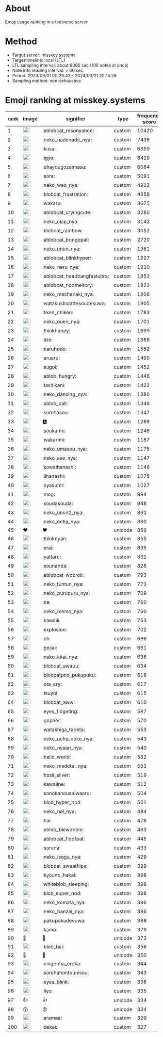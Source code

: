 # About
Emoji usage ranking in a fediverse server

# Method
- Target server: misskey.systems
- Target timeline: local (LTL)
- LTL sampling interval: about 6060 sec (100 notes at once)
- Note info reading interval: > 60 sec
- Period: 2023/06/01 00:26:43 - 2024/03/21 20:15:26 
- Sampling method: non-exhaustive

# Emoji ranking at misskey.systems

|rank|image|signifier|type|frequency score|
|----|----|----|----|----|
|1|<img height="24" src="https://misskey.systems/emoji/ablobcat_resonyance.webp">|:ablobcat_resonyance:|custom|10420|
|2|<img height="24" src="https://misskey.systems/emoji/neko_nadenade_nya.webp">|:neko_nadenade_nya:|custom|7436|
|3|<img height="24" src="https://misskey.systems/emoji/kusa.webp">|:kusa:|custom|6859|
|4|<img height="24" src="https://misskey.systems/emoji/igyo.webp">|:igyo:|custom|6429|
|5|<img height="24" src="https://misskey.systems/emoji/ohayougozaimasu.webp">|:ohayougozaimasu:|custom|6064|
|6|<img height="24" src="https://misskey.systems/emoji/sore.webp">|:sore:|custom|5091|
|7|<img height="24" src="https://misskey.systems/emoji/neko_wao_nya.webp">|:neko_wao_nya:|custom|4912|
|8|<img height="24" src="https://misskey.systems/emoji/blobcat_frustration.webp">|:blobcat_frustration:|custom|4658|
|9|<img height="24" src="https://misskey.systems/emoji/wakaru.webp">|:wakaru:|custom|3675|
|10|<img height="24" src="https://misskey.systems/emoji/ablobcat_cryingcute.webp">|:ablobcat_cryingcute:|custom|3280|
|11|<img height="24" src="https://misskey.systems/emoji/neko_clap_nya.webp">|:neko_clap_nya:|custom|3142|
|12|<img height="24" src="https://misskey.systems/emoji/blobcat_rainbow.webp">|:blobcat_rainbow:|custom|3052|
|13|<img height="24" src="https://misskey.systems/emoji/ablobcat_bongopat.webp">|:ablobcat_bongopat:|custom|2720|
|14|<img height="24" src="https://misskey.systems/emoji/neko_unun_nya.webp">|:neko_unun_nya:|custom|1961|
|15|<img height="24" src="https://misskey.systems/emoji/ablobcat_blinkhyper.webp">|:ablobcat_blinkhyper:|custom|1927|
|16|<img height="24" src="https://misskey.systems/emoji/neko_neru_nya.webp">|:neko_neru_nya:|custom|1910|
|17|<img height="24" src="https://misskey.systems/emoji/ablobcat_headbangfastultra.webp">|:ablobcat_headbangfastultra:|custom|1853|
|18|<img height="24" src="https://misskey.systems/emoji/ablobcat_nodmeltcry.webp">|:ablobcat_nodmeltcry:|custom|1822|
|19|<img height="24" src="https://misskey.systems/emoji/neko_mechanaki_nya.webp">|:neko_mechanaki_nya:|custom|1806|
|20|<img height="24" src="https://misskey.systems/emoji/watakushidattesoudesuwa.webp">|:watakushidattesoudesuwa:|custom|1805|
|21|<img height="24" src="https://misskey.systems/emoji/tiken_chiken.webp">|:tiken_chiken:|custom|1783|
|22|<img height="24" src="https://misskey.systems/emoji/neko_ouen_nya.webp">|:neko_ouen_nya:|custom|1701|
|23|<img height="24" src="https://misskey.systems/emoji/thinkhappy.webp">|:thinkhappy:|custom|1699|
|24|<img height="24" src="https://misskey.systems/emoji/iizo.webp">|:iizo:|custom|1588|
|25|<img height="24" src="https://misskey.systems/emoji/naruhodo.webp">|:naruhodo:|custom|1552|
|26|<img height="24" src="https://misskey.systems/emoji/aruaru.webp">|:aruaru:|custom|1490|
|27|<img height="24" src="https://misskey.systems/emoji/sugoi.webp">|:sugoi:|custom|1452|
|28|<img height="24" src="https://misskey.systems/emoji/ablob_hungry.webp">|:ablob_hungry:|custom|1446|
|29|<img height="24" src="https://misskey.systems/emoji/tashikani.webp">|:tashikani:|custom|1422|
|30|<img height="24" src="https://misskey.systems/emoji/neko_dancing_nya.webp">|:neko_dancing_nya:|custom|1380|
|31|<img height="24" src="https://misskey.systems/emoji/ablob_call.webp">|:ablob_call:|custom|1348|
|32|<img height="24" src="https://misskey.systems/emoji/sorehasou.webp">|:sorehasou:|custom|1347|
|33|<img height="24" src="https://misskey.systems/emoji/a.webp">|:a:|custom|1288|
|34|<img height="24" src="https://misskey.systems/emoji/soukamo.webp">|:soukamo:|custom|1246|
|35|<img height="24" src="https://misskey.systems/emoji/wakarimi.webp">|:wakarimi:|custom|1187|
|36|<img height="24" src="https://misskey.systems/emoji/neko_umasou_nya.webp">|:neko_umasou_nya:|custom|1175|
|37|<img height="24" src="https://misskey.systems/emoji/neko_ase_nya.webp">|:neko_ase_nya:|custom|1147|
|38|<img height="24" src="https://misskey.systems/emoji/kowaihanashi.webp">|:kowaihanashi:|custom|1146|
|39|<img height="24" src="https://misskey.systems/emoji/iihanashi.webp">|:iihanashi:|custom|1075|
|40|<img height="24" src="https://misskey.systems/emoji/oyasumi.webp">|:oyasumi:|custom|1027|
|41|<img height="24" src="https://misskey.systems/emoji/mog.webp">|:mog:|custom|994|
|42|<img height="24" src="https://misskey.systems/emoji/soudasouda.webp">|:soudasouda:|custom|948|
|43|<img height="24" src="https://misskey.systems/emoji/neko_unun2_nya.webp">|:neko_unun2_nya:|custom|891|
|44|<img height="24" src="https://misskey.systems/emoji/neko_ocha_nya.webp">|:neko_ocha_nya:|custom|880|
|45|❤|❤|unicode|856|
|46|<img height="24" src="https://misskey.systems/emoji/thinknyan.webp">|:thinknyan:|custom|855|
|47|<img height="24" src="https://misskey.systems/emoji/erai.webp">|:erai:|custom|835|
|48|<img height="24" src="https://misskey.systems/emoji/yattare.webp">|:yattare:|custom|831|
|49|<img height="24" src="https://misskey.systems/emoji/sounanda.webp">|:sounanda:|custom|828|
|50|<img height="24" src="https://misskey.systems/emoji/ablobcat_wobroll.webp">|:ablobcat_wobroll:|custom|793|
|51|<img height="24" src="https://misskey.systems/emoji/neko_tuntun_nya.webp">|:neko_tuntun_nya:|custom|773|
|52|<img height="24" src="https://misskey.systems/emoji/neko_purupuru_nya.webp">|:neko_purupuru_nya:|custom|769|
|53|<img height="24" src="https://misskey.systems/emoji/ne.webp">|:ne:|custom|760|
|54|<img height="24" src="https://misskey.systems/emoji/neko_memo_nya.webp">|:neko_memo_nya:|custom|760|
|55|<img height="24" src="https://misskey.systems/emoji/kawaiii.webp">|:kawaiii:|custom|753|
|56|<img height="24" src="https://misskey.systems/emoji/explosion.webp">|:explosion:|custom|702|
|57|<img height="24" src="https://misskey.systems/emoji/oh.webp">|:oh:|custom|686|
|58|<img height="24" src="https://misskey.systems/emoji/gojiai.webp">|:gojiai:|custom|661|
|59|<img height="24" src="https://misskey.systems/emoji/neko_kitai_nya.webp">|:neko_kitai_nya:|custom|636|
|60|<img height="24" src="https://misskey.systems/emoji/blobcat_awauu.webp">|:blobcat_awauu:|custom|634|
|61|<img height="24" src="https://misskey.systems/emoji/blobcatpnd_pukupuku.webp">|:blobcatpnd_pukupuku:|custom|618|
|62|<img height="24" src="https://misskey.systems/emoji/ota_cry.webp">|:ota_cry:|custom|617|
|63|<img height="24" src="https://misskey.systems/emoji/tsuyoi.webp">|:tsuyoi:|custom|615|
|64|<img height="24" src="https://misskey.systems/emoji/blobcat_aww.webp">|:blobcat_aww:|custom|610|
|65|<img height="24" src="https://misskey.systems/emoji/eyes_fidgeting.webp">|:eyes_fidgeting:|custom|587|
|66|<img height="24" src="https://misskey.systems/emoji/gopher.webp">|:gopher:|custom|570|
|67|<img height="24" src="https://misskey.systems/emoji/watashiga_tabeta.webp">|:watashiga_tabeta:|custom|553|
|68|<img height="24" src="https://misskey.systems/emoji/neko_uchu_neko_nya.webp">|:neko_uchu_neko_nya:|custom|543|
|69|<img height="24" src="https://misskey.systems/emoji/neko_nyaan_nya.webp">|:neko_nyaan_nya:|custom|540|
|70|<img height="24" src="https://misskey.systems/emoji/hello_world.webp">|:hello_world:|custom|532|
|71|<img height="24" src="https://misskey.systems/emoji/neko_medetai_nya.webp">|:neko_medetai_nya:|custom|531|
|72|<img height="24" src="https://misskey.systems/emoji/hosii_silver.webp">|:hosii_silver:|custom|519|
|73|<img height="24" src="https://misskey.systems/emoji/kawaiine.webp">|:kawaiine:|custom|512|
|74|<img height="24" src="https://misskey.systems/emoji/sonokanouseiwaaru.webp">|:sonokanouseiwaaru:|custom|504|
|75|<img height="24" src="https://misskey.systems/emoji/blob_hyper_nod.webp">|:blob_hyper_nod:|custom|501|
|76|<img height="24" src="https://misskey.systems/emoji/neko_hai_nya.webp">|:neko_hai_nya:|custom|484|
|77|<img height="24" src="https://misskey.systems/emoji/hai.webp">|:hai:|custom|478|
|78|<img height="24" src="https://misskey.systems/emoji/ablob_blewobble.webp">|:ablob_blewobble:|custom|463|
|79|<img height="24" src="https://misskey.systems/emoji/ablobcat_floofpat.webp">|:ablobcat_floofpat:|custom|445|
|80|<img height="24" src="https://misskey.systems/emoji/sorena.webp">|:sorena:|custom|433|
|81|<img height="24" src="https://misskey.systems/emoji/neko_isogu_nya.webp">|:neko_isogu_nya:|custom|429|
|82|<img height="24" src="https://misskey.systems/emoji/blobcat_sweatflips.webp">|:blobcat_sweatflips:|custom|399|
|83|<img height="24" src="https://misskey.systems/emoji/kyouno_hakai.webp">|:kyouno_hakai:|custom|398|
|84|<img height="24" src="https://misskey.systems/emoji/whiteblob_sleeping.webp">|:whiteblob_sleeping:|custom|398|
|85|<img height="24" src="https://misskey.systems/emoji/blob_super_nod.webp">|:blob_super_nod:|custom|398|
|86|<img height="24" src="https://misskey.systems/emoji/neko_komata_nya.webp">|:neko_komata_nya:|custom|396|
|87|<img height="24" src="https://misskey.systems/emoji/neko_banzai_nya.webp">|:neko_banzai_nya:|custom|396|
|88|<img height="24" src="https://misskey.systems/emoji/pakupakudesuwa.webp">|:pakupakudesuwa:|custom|388|
|89|<img height="24" src="https://misskey.systems/emoji/kamo.webp">|:kamo:|custom|379|
|90|🎉|🎉|unicode|373|
|91|<img height="24" src="https://misskey.systems/emoji/blob_hai.webp">|:blob_hai:|custom|356|
|92|🍗|🍗|unicode|350|
|93|<img height="24" src="https://misskey.systems/emoji/ningenha_oroka.webp">|:ningenha_oroka:|custom|344|
|94|<img height="24" src="https://misskey.systems/emoji/sorehahontounisou.webp">|:sorehahontounisou:|custom|343|
|95|<img height="24" src="https://misskey.systems/emoji/eyes_blink.webp">|:eyes_blink:|custom|338|
|96|<img height="24" src="https://misskey.systems/emoji/iiyo.webp">|:iiyo:|custom|335|
|97|👍|👍|unicode|334|
|98|😮|😮|unicode|334|
|99|<img height="24" src="https://misskey.systems/emoji/aramaa.webp">|:aramaa:|custom|329|
|100|<img height="24" src="https://misskey.systems/emoji/dekai.webp">|:dekai:|custom|327|
